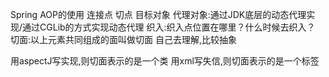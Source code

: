 Spring AOP的使用
连接点
切点
目标对象
代理对象:通过JDK底层的动态代理实现/通过CGLib的方式实现动态代理
织入:织入点位置在哪里？什么时候去织入？
切面:以上元素共同组成的面叫做切面 自己去理解,比较抽象

用aspectJ写实现,则切面表示的是一个类
用xml写失信,则切面表示的是一个标签